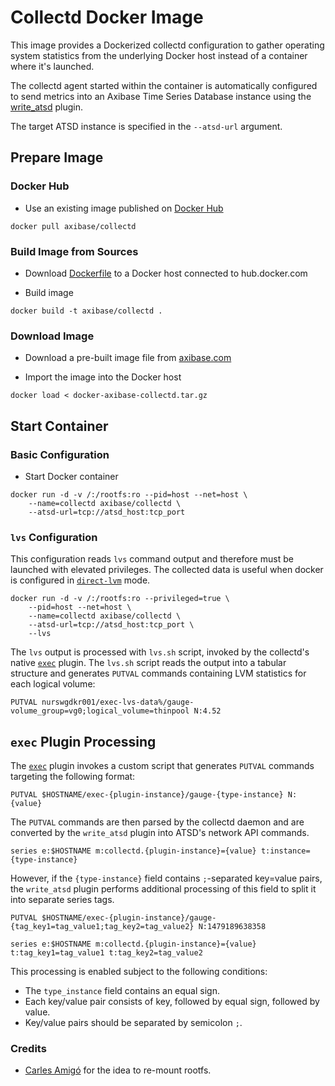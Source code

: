 # Collectd Docker Image

This image provides a Dockerized collectd configuration to gather operating system statistics from the underlying Docker host instead of a container where it's launched.

The collectd agent started within the container is automatically configured to send metrics into an Axibase Time Series Database instance using the [write_atsd](https://github.com/axibase/atsd-collectd-plugin) plugin. 

The target ATSD instance is specified in the `--atsd-url` argument.

## Prepare Image

### Docker Hub

* Use an existing image published on [Docker Hub](https://hub.docker.com/r/axibase/collectd/)

```
docker pull axibase/collectd
```

### Build Image from Sources

* Download [Dockerfile](Dockerfile) to a Docker host connected to hub.docker.com

* Build image

```
docker build -t axibase/collectd .
```

### Download Image

* Download a pre-built image file from [axibase.com](https://axibase.com/public/docker-axibase-collectd.tar.gz)

* Import the image into the Docker host

```
docker load < docker-axibase-collectd.tar.gz
```

## Start Container

### Basic Configuration

* Start Docker container

```ls
docker run -d -v /:/rootfs:ro --pid=host --net=host \
    --name=collectd axibase/collectd \
    --atsd-url=tcp://atsd_host:tcp_port
```

### `lvs` Configuration

This configuration reads `lvs` command output and therefore must be launched with elevated privileges. The collected data is useful when docker is configured in [`direct-lvm`](https://docs.docker.com/engine/userguide/storagedriver/device-mapper-driver/#/configure-direct-lvm-mode-for-production) mode. 

```ls
docker run -d -v /:/rootfs:ro --privileged=true \
    --pid=host --net=host \
    --name=collectd axibase/collectd \
    --atsd-url=tcp://atsd_host:tcp_port \
    --lvs
```

The `lvs` output is processed with `lvs.sh` script, invoked by the collectd's native [`exec`](https://collectd.org/documentation/manpages/collectd-exec.5.shtml) plugin. The `lvs.sh` script reads the output into a tabular structure and generates `PUTVAL` commands containing LVM statistics for each logical volume:

```ls
PUTVAL nurswgdkr001/exec-lvs-data%/gauge-volume_group=vg0;logical_volume=thinpool N:4.52
```

## `exec` Plugin Processing

The [`exec`](https://collectd.org/documentation/manpages/collectd-exec.5.shtml) plugin invokes a custom script that  generates `PUTVAL` commands targeting the following format: 

```ls
PUTVAL $HOSTNAME/exec-{plugin-instance}/gauge-{type-instance} N:{value}
```

The `PUTVAL` commands are then parsed by the collectd daemon and are converted by the `write_atsd` plugin into ATSD's network API commands.

```ls
series e:$HOSTNAME m:collectd.{plugin-instance}={value} t:instance={type-instance}
```

However, if the `{type-instance}` field contains `;`-separated key=value pairs, the `write_atsd` plugin performs additional processing of this field to split it into separate series tags.

```ls
PUTVAL $HOSTNAME/exec-{plugin-instance}/gauge-{tag_key1=tag_value1;tag_key2=tag_value2} N:1479189638358
```

```ls
series e:$HOSTNAME m:collectd.{plugin-instance}={value} t:tag_key1=tag_value1 t:tag_key2=tag_value2
```

This processing is enabled subject to the following conditions:

* The `type_instance` field contains an equal sign.
* Each key/value pair consists of key, followed by equal sign, followed by value.
* Key/value pairs should be separated by semicolon `;`.

### Credits

* [Carles Amigó](https://github.com/fr3nd/docker-collectd) for the idea to re-mount rootfs.
